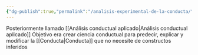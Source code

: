 ```yaml
---
{"dg-publish":true,"permalink":"/analisis-experimental-de-la-conducta/"}
---
```


Posteriormente llamado [[Análisis conductual aplicado\|Análisis conductual aplicado]]
Objetivo era crear ciencia conductual para predecir, explicar y modificar la [[Conducta\|Conducta]] que no necesite de constructos inferidos